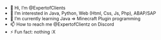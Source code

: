 - 👋 Hi, I’m @ExpertofClients
- 👀 I’m interested in Java, Python, Web (Html, Css, Js, Php), ABAP/SAP
- 🌱 I’m currently learning Java => Minecraft Plugin programming
- 📫 How to reach me @ExpertofClientz on Discord 
- ⚡ Fun fact: nothing :X 

<!---
ExpertofClients/ExpertofClients is a ✨ special ✨ repository because its `README.md` (this file) appears on your GitHub profile.
You can click the Preview link to take a look at your changes.
--->
